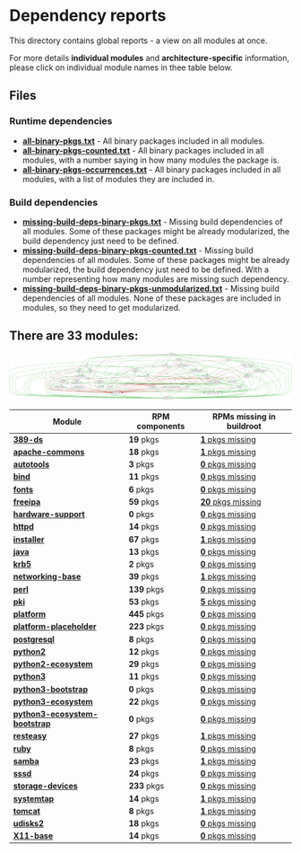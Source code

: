 # Dependency reports

This directory contains global reports - a view on all modules at once.

For more details **individual modules** and **architecture-specific** information, please click on individual module names in thee table below.

## Files

### Runtime dependencies

* [**all-binary-pkgs.txt**](all-binary-pkgs.txt) - All binary packages included in all modules.
* [**all-binary-pkgs-counted.txt**](all-binary-pkgs-counted.txt) - All binary packages included in all modules, with a number saying in how many modules the package is.
* [**all-binary-pkgs-occurrences.txt**](all-binary-pkgs-occurrences.txt) - All binary packages included in all modules, with a list of modules they are included in.

### Build dependencies

* [**missing-build-deps-binary-pkgs.txt**](missing-build-deps-binary-pkgs.txt) - Missing build dependencies of all modules. Some of these packages might be already modularized, the build dependency just need to be defined.
* [**missing-build-deps-binary-pkgs-counted.txt**](missing-build-deps-binary-pkgs-counted.txt) - Missing build dependencies of all modules. Some of these packages might be already modularized, the build dependency just need to be defined. With a number representing how many modules are missing such dependency.
* [**missing-build-deps-binary-pkgs-unmodularized.txt**](missing-build-deps-binary-pkgs-unmodularized.txt) - Missing build dependencies of all modules. None of these packages are included in modules, so they need to get modularized.

## There are 33 modules:
![module-deps](../img/module-deps.png)

| Module | RPM components | RPMs missing in buildroot |
|---|---|---|
| [**389-ds**](../modules/389-ds) | **19** pkgs | [**1** pkgs missing](../modules/389-ds/all/buildtime-binary-packages-short.txt) |
| [**apache-commons**](../modules/apache-commons) | **18** pkgs | [**1** pkgs missing](../modules/apache-commons/all/buildtime-binary-packages-short.txt) |
| [**autotools**](../modules/autotools) | **3** pkgs | [**0** pkgs missing](../modules/autotools/all/buildtime-binary-packages-short.txt) |
| [**bind**](../modules/bind) | **11** pkgs | [**0** pkgs missing](../modules/bind/all/buildtime-binary-packages-short.txt) |
| [**fonts**](../modules/fonts) | **6** pkgs | [**0** pkgs missing](../modules/fonts/all/buildtime-binary-packages-short.txt) |
| [**freeipa**](../modules/freeipa) | **59** pkgs | [**20** pkgs missing](../modules/freeipa/all/buildtime-binary-packages-short.txt) |
| [**hardware-support**](../modules/hardware-support) | **0** pkgs | [**0** pkgs missing](../modules/hardware-support/all/buildtime-binary-packages-short.txt) |
| [**httpd**](../modules/httpd) | **14** pkgs | [**0** pkgs missing](../modules/httpd/all/buildtime-binary-packages-short.txt) |
| [**installer**](../modules/installer) | **67** pkgs | [**1** pkgs missing](../modules/installer/all/buildtime-binary-packages-short.txt) |
| [**java**](../modules/java) | **13** pkgs | [**0** pkgs missing](../modules/java/all/buildtime-binary-packages-short.txt) |
| [**krb5**](../modules/krb5) | **2** pkgs | [**0** pkgs missing](../modules/krb5/all/buildtime-binary-packages-short.txt) |
| [**networking-base**](../modules/networking-base) | **39** pkgs | [**1** pkgs missing](../modules/networking-base/all/buildtime-binary-packages-short.txt) |
| [**perl**](../modules/perl) | **139** pkgs | [**0** pkgs missing](../modules/perl/all/buildtime-binary-packages-short.txt) |
| [**pki**](../modules/pki) | **53** pkgs | [**5** pkgs missing](../modules/pki/all/buildtime-binary-packages-short.txt) |
| [**platform**](../modules/platform) | **445** pkgs | [**0** pkgs missing](../modules/platform/all/buildtime-binary-packages-short.txt) |
| [**platform-placeholder**](../modules/platform-placeholder) | **223** pkgs | [**0** pkgs missing](../modules/platform-placeholder/all/buildtime-binary-packages-short.txt) |
| [**postgresql**](../modules/postgresql) | **8** pkgs | [**0** pkgs missing](../modules/postgresql/all/buildtime-binary-packages-short.txt) |
| [**python2**](../modules/python2) | **12** pkgs | [**0** pkgs missing](../modules/python2/all/buildtime-binary-packages-short.txt) |
| [**python2-ecosystem**](../modules/python2-ecosystem) | **29** pkgs | [**0** pkgs missing](../modules/python2-ecosystem/all/buildtime-binary-packages-short.txt) |
| [**python3**](../modules/python3) | **11** pkgs | [**0** pkgs missing](../modules/python3/all/buildtime-binary-packages-short.txt) |
| [**python3-bootstrap**](../modules/python3-bootstrap) | **0** pkgs | [**0** pkgs missing](../modules/python3-bootstrap/all/buildtime-binary-packages-short.txt) |
| [**python3-ecosystem**](../modules/python3-ecosystem) | **22** pkgs | [**0** pkgs missing](../modules/python3-ecosystem/all/buildtime-binary-packages-short.txt) |
| [**python3-ecosystem-bootstrap**](../modules/python3-ecosystem-bootstrap) | **0** pkgs | [**0** pkgs missing](../modules/python3-ecosystem-bootstrap/all/buildtime-binary-packages-short.txt) |
| [**resteasy**](../modules/resteasy) | **27** pkgs | [**1** pkgs missing](../modules/resteasy/all/buildtime-binary-packages-short.txt) |
| [**ruby**](../modules/ruby) | **8** pkgs | [**0** pkgs missing](../modules/ruby/all/buildtime-binary-packages-short.txt) |
| [**samba**](../modules/samba) | **23** pkgs | [**1** pkgs missing](../modules/samba/all/buildtime-binary-packages-short.txt) |
| [**sssd**](../modules/sssd) | **24** pkgs | [**0** pkgs missing](../modules/sssd/all/buildtime-binary-packages-short.txt) |
| [**storage-devices**](../modules/storage-devices) | **233** pkgs | [**0** pkgs missing](../modules/storage-devices/all/buildtime-binary-packages-short.txt) |
| [**systemtap**](../modules/systemtap) | **14** pkgs | [**1** pkgs missing](../modules/systemtap/all/buildtime-binary-packages-short.txt) |
| [**tomcat**](../modules/tomcat) | **8** pkgs | [**1** pkgs missing](../modules/tomcat/all/buildtime-binary-packages-short.txt) |
| [**udisks2**](../modules/udisks2) | **18** pkgs | [**0** pkgs missing](../modules/udisks2/all/buildtime-binary-packages-short.txt) |
| [**X11-base**](../modules/X11-base) | **14** pkgs | [**0** pkgs missing](../modules/X11-base/all/buildtime-binary-packages-short.txt) |
